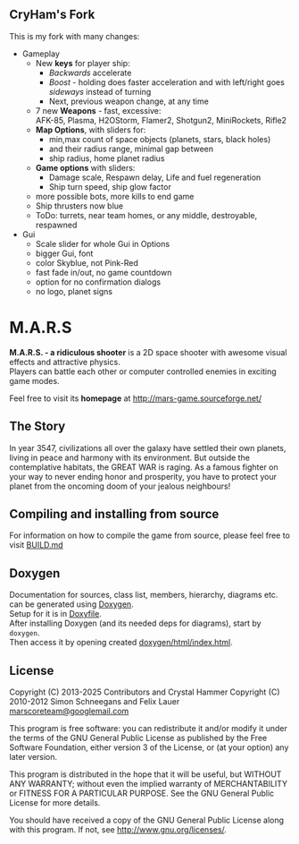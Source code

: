 ## CryHam's Fork

This is my fork with many changes:
- Gameplay
   - New **keys** for player ship:  
     - *Backwards* accelerate
     - *Boost* - holding does faster acceleration
       and with left/right goes *sideways* instead of turning
     - Next, previous weapon change, at any time
   - 7 new **Weapons** - fast, excessive:  
     AFK-85, Plasma, H2OStorm, Flamer2, Shotgun2, MiniRockets, Rifle2
   - **Map Options**, with sliders for:  
     - min,max count of space objects (planets, stars, black holes)
     - and their radius range, minimal gap between
     - ship radius, home planet radius
   - **Game options** with sliders:
     - Damage scale, Respawn delay, Life and fuel regeneration
     - Ship turn speed, ship glow factor
   - more possible bots, more kills to end game
   - Ship thrusters now blue
   - ToDo: turrets, near team homes, or any middle, destroyable, respawned
- Gui
  - Scale slider for whole Gui in Options
  - bigger Gui, font
  - color Skyblue, not Pink-Red
  - fast fade in/out, no game countdown
  - option for no confirmation dialogs
  - no logo, planet signs


M.A.R.S
=======

**M.A.R.S. - a ridiculous shooter** is a 2D space shooter with awesome visual effects and attractive physics.  
Players can battle each other or computer controlled enemies in exciting game modes. 

Feel free to visit its **homepage** at http://mars-game.sourceforge.net/

## The Story

In year 3547, civilizations all over the galaxy have settled their own planets, living in peace and harmony with its environment. But outside the contemplative habitats, the GREAT WAR is raging. As a famous fighter on your way to never ending honor and prosperity, you have to protect your planet from the oncoming doom of your jealous neighbours!


## Compiling and installing from source

For information on how to compile the game from source, please feel free to visit [BUILD.md](BUILD.md)


## Doxygen

Documentation for sources, class list, members, hierarchy, diagrams etc.  
can be generated using [Doxygen](https://www.doxygen.nl/).  
Setup for it is in [Doxyfile](../Doxyfile).  
After installing Doxygen (and its needed deps for diagrams), start by `doxygen`.  
Then access it by opening created [doxygen/html/index.html](doxygen/html/index.html).


## License

Copyright (C) 2013-2025 Contributors and Crystal Hammer
Copyright (C) 2010-2012 Simon Schneegans and Felix Lauer <marscoreteam@googlemail.com>

This program is free software: you can redistribute it and/or modify it under the terms of the GNU General Public License as published by the Free Software Foundation, either version 3 of the License, or (at your option) any later version.

This program is distributed in the hope that it will be useful, but WITHOUT ANY WARRANTY; without even the implied warranty of MERCHANTABILITY or FITNESS FOR A PARTICULAR PURPOSE.  See the GNU General Public License for more details.

You should have received a copy of the GNU General Public License along with this program.  If not, see <http://www.gnu.org/licenses/>.
